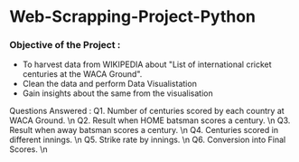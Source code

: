 # Web-Scrapping-Project-Python

### Objective of the Project :
- To harvest data from WIKIPEDIA about "List of international cricket centuries at the WACA Ground".
- Clean the data and perform Data Visualistation
- Gain insights about the same from the visualisation


Questions Answered :
Q1. Number of centuries scored by each country at WACA Ground. \n
Q2. Result when HOME batsman scores a century. \n
Q3. Result when away batsman scores a century. \n
Q4. Centuries scored in different innings. \n
Q5. Strike rate by innings. \n
Q6. Conversion into Final Scores. \n
